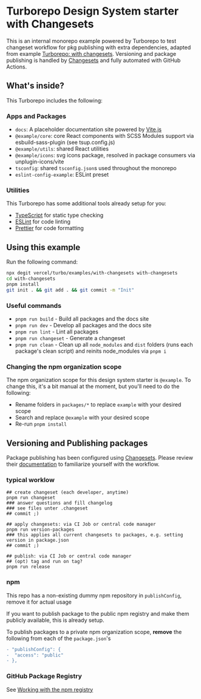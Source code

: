 # Turborepo Design System starter with Changesets

This is an internal monorepo example powered by Turborepo to test changeset workflow for pkg publishing with extra dependencies, adapted from example [Turborepo: with changesets](https://github.com/vercel/turbo/tree/main/examples/with-changesets). Versioning and package publishing is handled by [Changesets](https://github.com/changesets/changesets) and fully automated with GitHub Actions.

## What's inside?

This Turborepo includes the following:

### Apps and Packages

- `docs`: A placeholder documentation site powered by [Vite.js](https://vitejs.dev/)
- `@example/core`: core React components with SCSS Modules support via esbuild-sass-plugin (see tsup.config.js)
- `@example/utils`: shared React utilities
- `@example/icons`: svg icons package, resolved in package consumers via unplugin-icons/vite
- `tsconfig`: shared `tsconfig.json`s used throughout the monorepo
- `eslint-config-example`: ESLint preset


### Utilities

This Turborepo has some additional tools already setup for you:

- [TypeScript](https://www.typescriptlang.org/) for static type checking
- [ESLint](https://eslint.org/) for code linting
- [Prettier](https://prettier.io) for code formatting

## Using this example

Run the following command:

```sh
npx degit vercel/turbo/examples/with-changesets with-changesets
cd with-changesets
pnpm install
git init . && git add . && git commit -m "Init"
```

### Useful commands

- `pnpm run build` - Build all packages and the docs site
- `pnpm run dev` - Develop all packages and the docs site
- `pnpm run lint` - Lint all packages
- `pnpm run changeset` - Generate a changeset
- `pnpm run clean` - Clean up all `node_modules` and `dist` folders (runs each package's clean script) and reinits node_modules via `pnpm i`

### Changing the npm organization scope

The npm organization scope for this design system starter is `@example`. To change this, it's a bit manual at the moment, but you'll need to do the following:

- Rename folders in `packages/*` to replace `example` with your desired scope
- Search and replace `@example` with your desired scope
- Re-run `pnpm install`

## Versioning and Publishing packages

Package publishing has been configured using [Changesets](https://github.com/changesets/changesets). Please review their [documentation](https://github.com/changesets/changesets#documentation) to familiarize yourself with the workflow.

### typical worklow

```shell
## create changeset (each developer, anytime)
pnpm run changeset
### answer questions and fill changelog
### see files unter .changeset
## commit ;)

## apply changesets: via CI Job or central code manager
pnpm run version-packages
### this applies all current changesets to packages, e.g. setting version in package.json
## commit ;)

## publish: via CI Job or central code manager
## (opt) tag and run on tag?
pnpm run release
```

### npm

This repo has a non-existing dummy npm repository in `publishConfig`, remove it for actual usage

If you want to publish package to the public npm registry and make them publicly available, this is already setup.

To publish packages to a private npm organization scope, **remove** the following from each of the `package.json`'s

```diff
- "publishConfig": {
-  "access": "public"
- },
```

### GitHub Package Registry

See [Working with the npm registry](https://docs.github.com/en/packages/working-with-a-github-packages-registry/working-with-the-npm-registry#publishing-a-package-using-publishconfig-in-the-packagejson-file)
